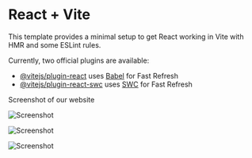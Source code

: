 # React + Vite

This template provides a minimal setup to get React working in Vite with HMR and some ESLint rules.

Currently, two official plugins are available:

- [@vitejs/plugin-react](https://github.com/vitejs/vite-plugin-react/blob/main/packages/plugin-react/README.md) uses [Babel](https://babeljs.io/) for Fast Refresh
- [@vitejs/plugin-react-swc](https://github.com/vitejs/vite-plugin-react-swc) uses [SWC](https://swc.rs/) for Fast Refresh

Screenshot of our website

![Screenshot](src/assets/screenshot/our%20screenshots/Large-Screen-View.png)

![Screenshot](src/assets/screenshot/our%20screenshots/Medium-Screen-View.png)

![Screenshot](file:///home/shivam/Desktop/netflix-clone/src/assets/screenshot/Mobile-View.png)
